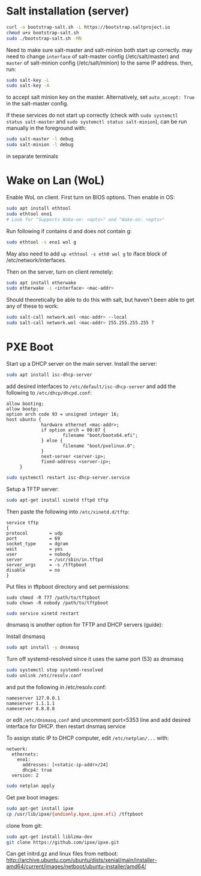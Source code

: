 # Salt installation (server)

```bash
curl -o bootstrap-salt.sh -L https://bootstrap.saltproject.io
chmod u+x bootstrap-salt.sh
sudo ./bootstrap-salt.sh -MN
```

Need to make sure salt-master and salt-minion both start up correctly. may need to change `interface` of salt-master config (/etc/salt/master) and `master` of salt-minion config (/etc/salt/minion) to the same IP address. then, run:

```bash
sudo salt-key -L
sudo salt-key -A
```
to accept salt minion key on the master. Alternatively, set `auto_accept: True` in the salt-master config.

If these services do not start up correctly (check with `sudo systemctl status salt-master` and `sudo systemctl status salt-minion`), can be run manually in the foreground with:

```bash
sudo salt-master -l debug
sudo salt-minion -l debug
```

in separate terminals

# Wake on Lan (WoL)

Enable WoL on client. First turn on BIOS options. Then enable in OS:

```bash
sudo apt install ethtool
sudo ethtool eno1
# Look for "Supports Wake-on: <opts>" and "Wake-on: <opts>"
```

Run following if <opts> contains d and does not contain g:
```bash
sudo ethtool -s eno1 wol g
```

May also need to add `up ethtool -s eth0 wol g` to iface block of /etc/network/interfaces.


Then on the server, turn on client remotely:

```bash
sudo apt install etherwake
sudo etherwake -i <interface> <mac-addr>
```

Should theoretically be able to do this with salt, but haven't been able to get any of these to work:

```bash
sudo salt-call network.wol <mac-addr> --local
sudo salt-call network.wol <mac-addr> 255.255.255.255 7
```

# PXE Boot

Start up a DHCP server on the main server. Install the server:

```bash
sudo apt install isc-dhcp-server
```

add desired interfaces to `/etc/default/isc-dhcp-server` and add the following to `/etc/dhcp/dhcpd.conf`:

```
allow booting;
allow bootp;
option arch code 93 = unsigned integer 16;
host ubuntu {
             hardware ethernet <mac-addr>;
             if option arch = 00:07 {
                     filename "boot/bootx64.efi";
             } else {
                     filename "boot/pxelinux.0";
             }
             next-server <server-ip>;
             fixed-address <server-ip>;
     }
```


```bash
sudo systemctl restart isc-dhcp-server.service
```

Setup a TFTP server:

```bash
sudo apt-get install xinetd tftpd tftp
```

Then paste the following into `/etc/xinetd.d/tftp`:

```
service tftp
{
protocol        = udp
port            = 69
socket_type     = dgram
wait            = yes
user            = nobody
server          = /usr/sbin/in.tftpd
server_args     = -s /tftpboot
disable         = no
}

```

Put files in tftpboot directory and set permissions:

```
sudo chmod -R 777 /path/to/tftpboot
sudo chown -R nobody /path/to/tftpboot
```

```bash
sudo service xinetd restart
```

dnsmasq is another option for TFTP and DHCP servers (guide):

Install dnsmasq

```bash
sudo apt install -y dnsmasq
```

Turn off systemd-resolved since it uses the same port (53) as dnsmasq
```bash
sudo systemctl stop systemd-resolved
sudo unlink /etc/resolv.conf
```

and put the following in /etc/resolv.conf:

```
nameserver 127.0.0.1
nameserver 1.1.1.1
nameserver 8.8.8.8
```

or edit `/etc/dnsmasq.conf` and uncomment port=5353 line and add desired interface for DHCP. then restart dnsmaq service


To assign static IP to DHCP computer, edit `/etc/netplan/...` with:

```
network:
  ethernets:
    eno1:
      addresses: [<static-ip-addr>/24]
      dhcp4: true
  version: 2
```

```bash
sudo netplan apply
```

Get pxe boot images:

```bash
sudo apt-get install ipxe
cp /usr/lib/ipxe/{undionly.kpxe,ipxe.efi} /tftpboot
```

clone from git:

```bash
sudo apt-get install liblzma-dev
git clone https://github.com/ipxe/ipxe.git
```

Can get initrd.gz and linux files from netboot: http://archive.ubuntu.com/ubuntu/dists/xenial/main/installer-amd64/current/images/netboot/ubuntu-installer/amd64/
